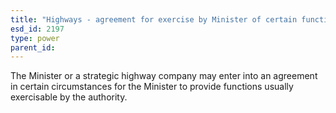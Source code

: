 ```yaml
---
title: "Highways - agreement for exercise by Minister of certain functions where impacted by  trunk road"
esd_id: 2197
type: power
parent_id:  
---
```


The Minister or a strategic highway company may enter into an agreement in certain circumstances for the Minister to provide functions usually exercisable by the authority.

